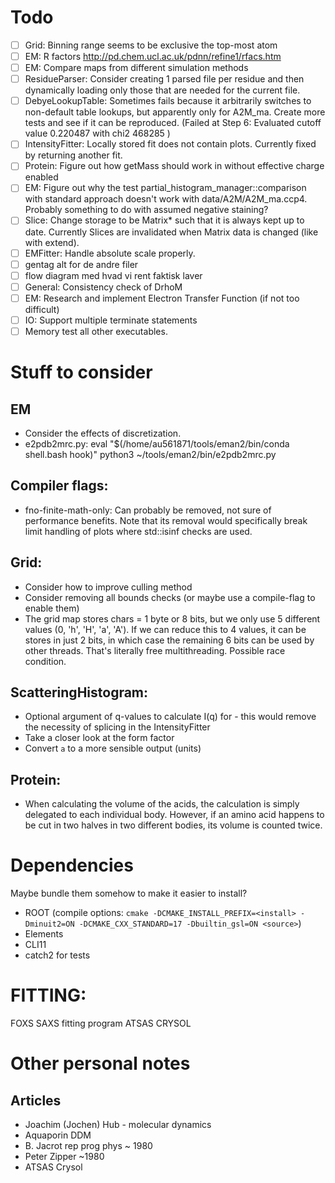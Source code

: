 # Todo
 * [ ] Grid: Binning range seems to be exclusive the top-most atom
 * [ ] EM: R factors http://pd.chem.ucl.ac.uk/pdnn/refine1/rfacs.htm
 * [ ] EM: Compare maps from different simulation methods
 * [ ] ResidueParser: Consider creating 1 parsed file per residue and then dynamically loading only those that are needed for the current file. 
 * [ ] DebyeLookupTable: Sometimes fails because it arbitrarily switches to non-default table lookups, but apparently only for A2M_ma. Create more tests and see if it can be reproduced. (Failed at Step 6: Evaluated cutoff value 0.220487 with chi2 468285
)
 * [ ] IntensityFitter: Locally stored fit does not contain plots. Currently fixed by returning another fit. 
 * [ ] Protein: Figure out how getMass should work in without effective charge enabled
 * [ ] EM: Figure out why the test partial_histogram_manager::comparison with standard approach doesn't work with data/A2M/A2M_ma.ccp4. Probably something to do with assumed negative staining?
 * [ ] Slice: Change storage to be Matrix<T>* such that it is always kept up to date. Currently Slices are invalidated when Matrix data is changed (like with extend). 
 * [ ] EMFitter: Handle absolute scale properly.
 * [ ] gentag alt for de andre filer
 * [ ] flow diagram med hvad vi rent faktisk laver
 * [ ] General: Consistency check of DrhoM
 * [ ] EM: Research and implement Electron Transfer Function (if not too difficult)
 * [ ] IO: Support multiple terminate statements
 * [ ] Memory test all other executables.

# Stuff to consider
## EM
 * Consider the effects of discretization. 
 * e2pdb2mrc.py: 
 	eval "$(/home/au561871/tools/eman2/bin/conda shell.bash hook)"
	python3 ~/tools/eman2/bin/e2pdb2mrc.py
## Compiler flags:
 * fno-finite-math-only: Can probably be removed, not sure of performance benefits. Note that its removal would specifically break limit handling of plots where std::isinf checks are used. 

## Grid:
 * Consider how to improve culling method
 * Consider removing all bounds checks (or maybe use a compile-flag to enable them)
 * The grid map stores chars = 1 byte or 8 bits, but we only use 5 different values (0, 'h', 'H', 'a', 'A'). If we can reduce this to 4 values, it can be stores in just 2 bits, in which case the remaining 6 bits can be used by other threads. That's literally free multithreading. Possible race condition. 

## ScatteringHistogram:
 * Optional argument of q-values to calculate I(q) for - this would remove the necessity of splicing in the IntensityFitter
 * Take a closer look at the form factor
 * Convert `a` to a more sensible output (units)

## Protein: 
 * When calculating the volume of the acids, the calculation is simply delegated to each individual body. However, if an amino acid happens to be cut in two halves in two different bodies, its volume is counted twice. 

# Dependencies
Maybe bundle them somehow to make it easier to install?
 * ROOT (compile options: `cmake -DCMAKE_INSTALL_PREFIX=<install> -Dminuit2=ON -DCMAKE_CXX_STANDARD=17 -Dbuiltin_gsl=ON <source>`)
 * Elements
 * CLI11
 * catch2 for tests

# FITTING:
FOXS SAXS fitting program
ATSAS CRYSOL

# Other personal notes
## Articles
 * Joachim (Jochen) Hub - molecular dynamics
 * Aquaporin DDM
 * B. Jacrot rep prog phys ~ 1980
 * Peter Zipper ~1980
 * ATSAS Crysol
